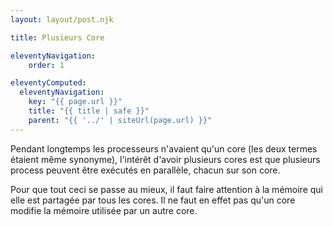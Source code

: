 ```yaml
---
layout: layout/post.njk

title: Plusieurs Core

eleventyNavigation:
    order: 1

eleventyComputed:
  eleventyNavigation:
    key: "{{ page.url }}"
    title: "{{ title | safe }}"
    parent: "{{ '../' | siteUrl(page.url) }}"
---
```


Pendant longtemps les processeurs n'avaient qu'un core (les deux termes étaient même synonyme), l'intérêt d'avoir plusieurs cores est que plusieurs process peuvent être exécutés en parallèle, chacun sur son core.

Pour que tout ceci se passe au mieux, il faut faire attention à la mémoire qui elle est partagée par tous les cores. Il ne faut en effet pas qu'un core modifie la mémoire utilisée par un autre core. 

